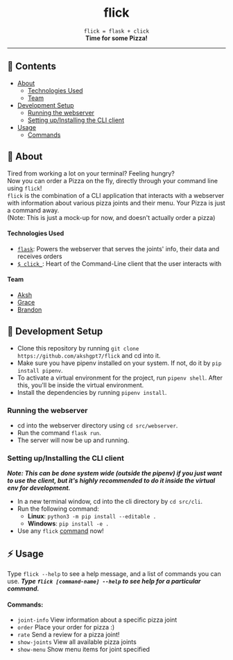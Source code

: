 <div align="center">

# flick

`flick = flask + click`<br>
**Time for some Pizza!**

---

</div>

## :ledger: Contents
- [About](#beginner-about)
  - [Technologies Used](#technologies-used)
  - [Team](#team)
- [Development Setup](#electric_plug-development-setup)
  - [Running the webserver](#running-the-webserver)
  - [Setting up/Installing the CLI client](#setting-upinstalling-the-cli-client)
- [Usage](#zap-usage)
  - [Commands](#commands)

## :beginner: About
Tired from working a lot on your terminal? Feeling hungry?<br>
Now you can order a Pizza on the fly, directly through your command line using `flick`!<br>
`flick` is the combination of a CLI application that interacts with a webserver with information about various pizza joints and their menu. Your Pizza is just a command away.<br>
(Note: This is just a mock-up for now, and doesn't actually order a pizza)

#### Technologies Used
- [`flask`](https://github.com/pallets/flask): Powers the webserver that serves the joints' info, their data and receives orders
- [`$ click_`](https://github.com/pallets/click): Heart of the Command-Line client that the user interacts with

#### Team
- [Aksh](https://github.com/akshgpt7)
- [Grace](https://github.com/gracewgao)
- [Brandon](https://github.com/bepotts)


## :electric_plug: Development Setup

- Clone this repository by running `git clone https://github.com/akshgpt7/flick` and cd into it.
- Make sure you have pipenv installed on your system. If not, do it by `pip install pipenv`.
- To activate a virtual environment for the project, run `pipenv shell`. After this, you'll be inside the virtual environment.
- Install the dependencies by running `pipenv install`.

### Running the webserver
- cd into the webserver directory using `cd src/webserver`.
- Run the command `flask run`.
- The server will now be up and running.

### Setting up/Installing the CLI client
***Note: This can be done system wide (outside the pipenv) if you just want to use the client, but it's highly recommended to do it inside the virtual env for development.***
- In a new terminal window, cd into the cli directory by `cd src/cli`.
- Run the following command:
  - **Linux**: `python3 -m pip install --editable .`
  - **Windows**: `pip install -e .`
- Use any `flick` [command](#commands) now!

## :zap: Usage
Type `flick --help` to see a help message, and a list of commands you can use.
***Type `flick [command-name] --help` to see help for a particular command.***

#### Commands:
- `joint-info`   View information about a specific pizza joint
- `order`        Place your order for pizza :)
- `rate`         Send a review for a pizza joint!
- `show-joints`  View all available pizza joints
- `show-menu`    Show menu items for joint specified
